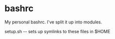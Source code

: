 bashrc
======

My personal bashrc. I've split it up into modules.

setup.sh -- sets up symlinks to these files in $HOME

